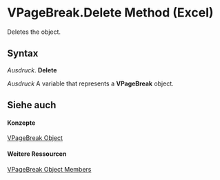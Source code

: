 
# VPageBreak.Delete Method (Excel)

Deletes the object.


## Syntax

 _Ausdruck_. **Delete**

 _Ausdruck_ A variable that represents a **VPageBreak** object.


## Siehe auch


#### Konzepte


[VPageBreak Object](0b37bdc0-b7e2-2b3f-ba6c-853cbbb67837.md)
#### Weitere Ressourcen


[VPageBreak Object Members](http://msdn.microsoft.com/library/d6d29663-7922-a736-8964-730815c46e07%28Office.15%29.aspx)